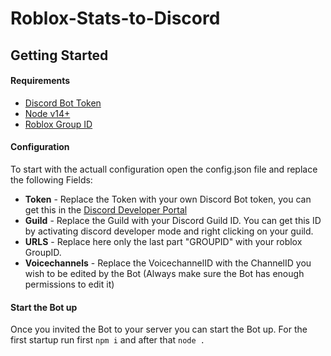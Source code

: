 # Roblox-Stats-to-Discord

## Getting Started

#### Requirements
* [Discord Bot Token](https://discord.com/developers/applications)
* [Node v14+](https://nodejs.org/en/)
* [Roblox Group ID](https://www.roblox.com/my/groups)

#### Configuration

To start with the actuall configuration open the config.json file and replace the following Fields:
* **Token** - Replace the Token with your own Discord Bot token, you can get this in the [Discord Developer Portal](https://discord.com/developers/applications)
* **Guild** - Replace the Guild with your Discord Guild ID. You can get this ID by activating discord developer mode and right clicking on your guild.
* **URLS** - Replace here only the last part "GROUPID" with your roblox GroupID.
* **Voicechannels** - Replace the VoicechannelID with the ChannelID you wish to be edited by the Bot (Always make sure the Bot has enough permissions to edit it)

#### Start the Bot up

Once you invited the Bot to your server you can start the Bot up.
For the first startup run first `npm i` and after that `node .`
